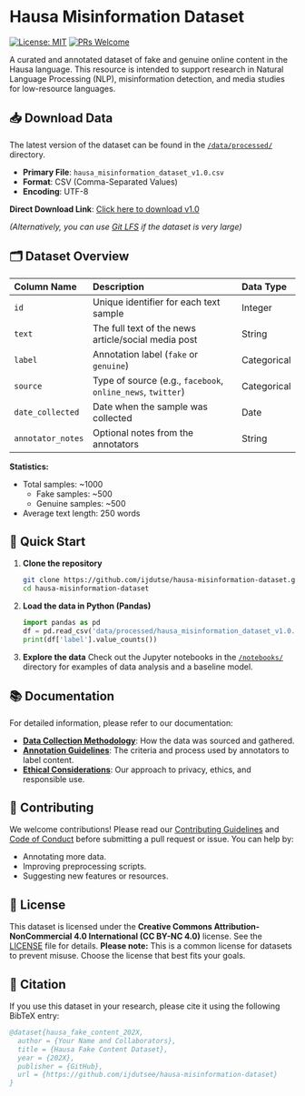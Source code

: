 # Hausa Misinformation Dataset

[![License: MIT](https://img.shields.io/badge/License-MIT-yellow.svg)](https://opensource.org/licenses/MIT)
[![PRs Welcome](https://img.shields.io/badge/PRs-welcome-brightgreen.svg)](http://makeapullrequest.com)

A curated and annotated dataset of fake and genuine online content in the Hausa language. This resource is intended to support research in Natural Language Processing (NLP), misinformation detection, and media studies for low-resource languages.

## 📥 Download Data

The latest version of the dataset can be found in the [`/data/processed/`](/data/processed/) directory.
- **Primary File**: `hausa_misinformation_dataset_v1.0.csv`
- **Format**: CSV (Comma-Separated Values)
- **Encoding**: UTF-8

**Direct Download Link**: [Click here to download v1.0](data/processed/hausa_misinformation_dataset_v1.0.csv)

*(Alternatively, you can use [Git LFS](https://git-lfs.github.com/) if the dataset is very large)*

## 🗂️ Dataset Overview

| Column Name | Description | Data Type |
| :--- | :--- | :--- |
| `id` | Unique identifier for each text sample | Integer |
| `text` | The full text of the news article/social media post | String |
| `label` | Annotation label (`fake` or `genuine`) | Categorical |
| `source` | Type of source (e.g., `facebook`, `online_news`, `twitter`) | Categorical |
| `date_collected` | Date when the sample was collected | Date |
| `annotator_notes` | Optional notes from the annotators | String |

**Statistics:**
- Total samples: ~1000
  - Fake samples: ~500
  - Genuine samples: ~500
- Average text length: 250 words

## 🚀 Quick Start

1.  **Clone the repository**
    ```bash
    git clone https://github.com/ijdutse/hausa-misinformation-dataset.git
    cd hausa-misinformation-dataset
    ```

2.  **Load the data in Python (Pandas)**
    ```python
    import pandas as pd
    df = pd.read_csv('data/processed/hausa_misinformation_dataset_v1.0.csv')
    print(df['label'].value_counts())
    ```

3.  **Explore the data**
    Check out the Jupyter notebooks in the [`/notebooks/`](/notebooks/) directory for examples of data analysis and a baseline model.

## 📚 Documentation

For detailed information, please refer to our documentation:
- **[Data Collection Methodology](docs/data_collection.md)**: How the data was sourced and gathered.
- **[Annotation Guidelines](docs/annotation_guidelines.pdf)**: The criteria and process used by annotators to label content.
- **[Ethical Considerations](docs/ethical_considerations.md)**: Our approach to privacy, ethics, and responsible use.

## 🤝 Contributing

We welcome contributions! Please read our [Contributing Guidelines](CONTRIBUTING.md) and [Code of Conduct](CODE_OF_CONDUCT.md) before submitting a pull request or issue. You can help by:
- Annotating more data.
- Improving preprocessing scripts.
- Suggesting new features or resources.

## 📜 License

This dataset is licensed under the **Creative Commons Attribution-NonCommercial 4.0 International (CC BY-NC 4.0)** license. See the [LICENSE](LICENSE) file for details.
**Please note:** This is a common license for datasets to prevent misuse. Choose the license that best fits your goals.

## 🙏 Citation

If you use this dataset in your research, please cite it using the following BibTeX entry:

```bibtex
@dataset{hausa_fake_content_202X,
  author = {Your Name and Collaborators},
  title = {Hausa Fake Content Dataset},
  year = {202X},
  publisher = {GitHub},
  url = {https://github.com/ijdutsee/hausa-misinformation-dataset}
}
